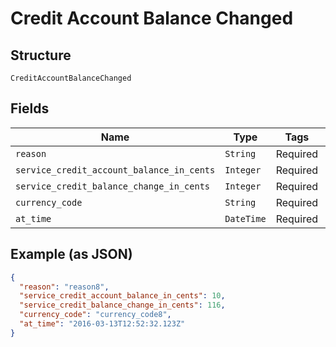 
# Credit Account Balance Changed

## Structure

`CreditAccountBalanceChanged`

## Fields

| Name | Type | Tags | Description |
|  --- | --- | --- | --- |
| `reason` | `String` | Required | - |
| `service_credit_account_balance_in_cents` | `Integer` | Required | - |
| `service_credit_balance_change_in_cents` | `Integer` | Required | - |
| `currency_code` | `String` | Required | - |
| `at_time` | `DateTime` | Required | - |

## Example (as JSON)

```json
{
  "reason": "reason8",
  "service_credit_account_balance_in_cents": 10,
  "service_credit_balance_change_in_cents": 116,
  "currency_code": "currency_code8",
  "at_time": "2016-03-13T12:52:32.123Z"
}
```

